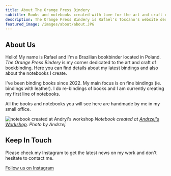 ```yaml
---
title: About The Orange Press Bindery
subtitle: Books and notebooks created with love for the art and craft of bookbinding.
description: The Orange Press Bindery is Rafael's Toscano's website dedicated to bookbinding.
featured_image: /images/about/about.JPG
---
```


## About Us
Hello! My name is Rafael and I'm a Brazilian bookbinder located in Poland. *The Orange Press Bindery* is my corner dedicated to the art and craft of bookbinding. Here you can find details about my latest bindings and also about the notebooks I create.

I've been binding books since 2022. My main focus is on fine bindings (ie. bindings with leather). I do re-bindings of books and I am currently creating my first line of notebooks.

All the books and notebooks you will see here are handmade by me in my small office.

![notebook created at Andryi's workshop]({{site.baseurl}}/images/demo/about.JPG)
*Notebook created at [Andrzej's Workshop](https://malakhovskii.com/). Photo by Andrzej.*


## Keep In Touch

Please check my Instagram to get the latest news on my work and don't hesitate to contact me.

<a href="https://instagram.com/theorangebindery" class="button button--large">Follow us on Instagram</a>
